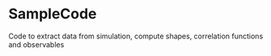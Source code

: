 # SampleCode
Code to extract data from simulation, compute shapes, correlation functions and observables 
